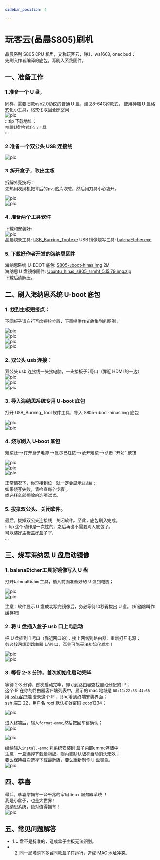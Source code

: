 ```yaml
---
sidebar_position: 4

---
```


# 玩客云(晶晨S805)刷机

晶晨系列 S805 CPU 机型，又称玩客云，赚3，ws1608, onecloud；  
先刷入作者编译的底包，再刷入系统固件。  

## 一、准备工作  

### 1.准备一个 U 盘，  

同样，需要旧款usb2.0协议的普通 U 盘，建议8-64G的款式，
使用神雕 U 盘格式化小工具，格式化取回全部空间：  
![pic](pic/usb.png)  
:::tip
下载地址：  
[神雕U盘格式化小工具](https://www.ecoo.top/update/soft_init/USBFormat.exe)  
::: 


### 2.准备一个双公头 USB 连接线  

![pic](pic/s805/usb2.png)  
  
### 3.拆开盒子，取出主板  

拆解外壳技巧：  
先热用吹风机把背后的pvc贴片吹软，然后用刀具小心撬开。   

![pic](pic/s805/pcb.png)  
![pic](pic/s805/pcb-2.png)  

### 4. 准备两个工具软件

下载和安装好:  
![pic](pic/s805/tools.png)  
晶晨烧录工具: [USB_Burning_Tool.exe](https://alist.ecoo.top/d/s805/USB_Burning_Tool_v2.1.3.exe)
USB 镜像烧写工具: [balenaEtcher.exe](https://alist.ecoo.top/d/s805/balenaEtcher-Portable-1.18.4.exe)


### 5. 下载好作者开发的海纳思固件

海纳思系统 U-BOOT 底包: [S805-uboot-hinas.img](https://www.ecoo.top/amlogic/S805-uboot-hinas.img)  2M  
海纳思 U 盘镜像固件: [Ubuntu_hinas_s805_armhf_5.15.79.img.zip](https://alist.ecoo.top/d/s805/Ubuntu_hinas_s805_armhf_5.15.79.img.zip)  
下载后请解压。  


## 二、刷入海纳思系统 U-boot 底包

### 1. 找到主板短接点：
不同板子请自行百度短接位置，下面提供作者收集到的图例：  

![pic](pic/s805/2.png)   
![pic](pic/s805/2-2.png)   
![pic](pic/s805/3.png)   
![pic](pic/s805/3-3.jpg)   

### 2. 双公头 usb 连接：  

双公头 usb 连接线一头接电脑，一头接板子2号口（靠近 HDMI 的一边）  
![pic](pic/s805/1.png)  
![pic](pic/s805/1-2.png)  
![pic](pic/s805/1-3.png)  

### 3. 导入海纳思系统专用 U-boot 底包

打开 USB_Burning_Tool 软件工具，导入 S805-uboot-hinas.img 底包

![pic](pic/s805/4-1.png)  
![pic](pic/s805/4-2.png)  

### 4. 烧写刷入 U-boot 底包

短接住-->打开盒子电源-->显示已连接-->放开短接-->点击 “开始” 按钮  

![pic](pic/s805/5-1.png)  
![pic](pic/s805/5-2.png)  
![pic](pic/s805/5-3.png)  

正常情况下，你短接到位，就一定会显示```已连接``` ;  
如果烧写失败，请检查每个步骤；  
或选择全部擦除的选项试试。  

### 5. 拔掉双公头、关闭软件。  

最后，拔掉双公头连接线，关闭软件。至此，底包刷入完成。  
:::tip
这个动作是一次性的，之后再也不需要刷入底包了。  
可以装好主板盖好盒子了。  
:::

## 三、烧写海纳思 U 盘启动镜像

### 1. balenaEtcher工具将镜像写入 U 盘

打开balenaEtcher工具，插入前面准备好的 U 盘到电脑；  

![pic](pic/s805/6-1.png)  
![pic](pic/s805/6-2.png)  

注意：软件显示 U 盘成功写完镜像后，务必等待10秒再拔出 U 盘。（知道啥叫作缓存吧）  

### 2. 将 U 盘插入盒子 usb 口上电启动

把 U 盘插到 1 号口（靠近网口的），接上网线到路由器，重新打开电源；  
务必接网线到路由器 LAN 口，否则可能无法初始化成功！  

![pic](pic/s805/7-1.png)  
![pic](pic/s805/7-2.png)  

### 3. 等待 2-3 分钟，首次初始化启动完毕

 等待 2-3 分钟，首次启动完毕，即可到路由器查找自动分配的 IP；  
 这个 IP 在你的路由器客户端列表中，显示的 mac 地址是 `00:11:22:33:44:66`  
 用 [ssh 客户端](https://dl.histb.com/#/list/189cn/82531180155783956) 登录这个 IP ，即可看到终端安装界面；  
 ssh 端口 22，用户名 root 默认初始密码 ecoo1234；  

![pic](pic/s805/8-1.png)  

进入终端后，输入`format-emmc`,然后按回车键确认；  
![pic](pic/s805/8-2.png)  

![pic](pic/s805/8-3.png)  

继续输入`install-emmc` 将系统安装到 盒子内部emmc存储中  
注意：一旦选择下载最新版，则内置默认版将自动消失无效；  
要么保持每次选择下载最新版，要么重新制作 U 盘镜像。  
![pic](pic/s805/8-4.png)  


## 四、恭喜

最后，恭喜您拥有一台千兆的家用 linux 服务器系统 ！  
我是小盒子，也是大世界！  
海纳思系统，绝对值得拥有！   
![pic](pic/s805/9-1.png)   

## 五、常见问题解答

- 1.U 盘不是标准的，造成盒子主板无法识别。
- 2. 同一局域网下多台同款盒子在运行，造成 MAC 地址冲突。










